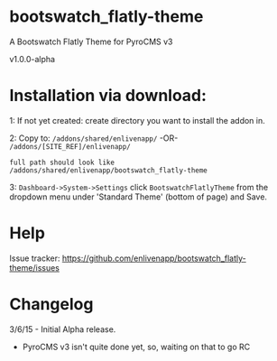 # bootswatch_flatly-theme
A Bootswatch Flatly Theme for PyroCMS v3

v1.0.0-alpha

# Installation via download:
1: If not yet created: create directory you want to install the addon in.

2: Copy to: `/addons/shared/enlivenapp/`  -OR-  `/addons/[SITE_REF]/enlivenapp/`  

    full path should look like
    /addons/shared/enlivenapp/bootswatch_flatly-theme


3: `Dashboard->System->Settings` click `BootswatchFlatlyTheme` from the dropdown menu under 'Standard Theme' (bottom of page) and Save.


# Help

Issue tracker:  https://github.com/enlivenapp/bootswatch_flatly-theme/issues



# Changelog

3/6/15 - Initial Alpha release.  
 - PyroCMS v3 isn't quite done yet, so, waiting on that to go RC



